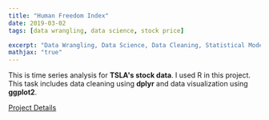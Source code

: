 ```yaml
---
title: "Human Freedom Index"
date: 2019-03-02
tags: [data wrangling, data science, stock price]

excerpt: "Data Wrangling, Data Science, Data Cleaning, Statistical Modeling"
mathjax: "true"
---
```


This is time series analysis for **TSLA's stock data**. I used R in this project. This task includes data cleaning using **dplyr** and data visualization using **ggplot2**.


<p><a href="/images/assessment.pdf">Project Details</a></p>
